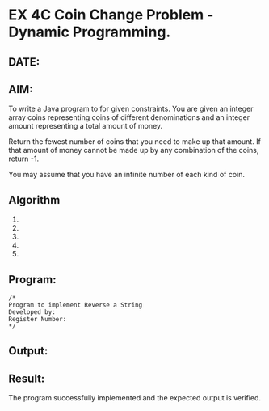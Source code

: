 
# EX 4C Coin Change Problem - Dynamic Programming.
## DATE:
## AIM:
To write a Java program to for given constraints.
You are given an integer array coins representing coins of different denominations and an integer amount representing a total amount of money.

Return the fewest number of coins that you need to make up that amount. If that amount of money cannot be made up by any combination of the coins, return -1.

You may assume that you have an infinite number of each kind of coin.

## Algorithm
1. 
2. 
3. 
4.  
5.   

## Program:
```
/*
Program to implement Reverse a String
Developed by: 
Register Number:  
*/
```

## Output:



## Result:
The program successfully implemented and the expected output is verified.
